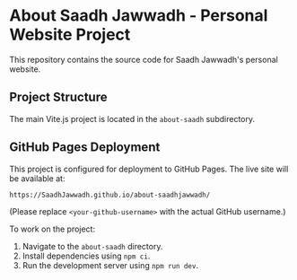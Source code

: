 # About Saadh Jawwadh - Personal Website Project

This repository contains the source code for Saadh Jawwadh's personal website.

## Project Structure

The main Vite.js project is located in the `about-saadh` subdirectory.

## GitHub Pages Deployment

This project is configured for deployment to GitHub Pages. The live site will be available at:

`https://SaadhJawwadh.github.io/about-saadhjawwadh/`

(Please replace `<your-github-username>` with the actual GitHub username.)

To work on the project:
1. Navigate to the `about-saadh` directory.
2. Install dependencies using `npm ci`.
3. Run the development server using `npm run dev`.
